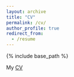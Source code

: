 ```yaml
---
layout: archive
title: "CV"
permalink: /cv/
author_profile: true
redirect_from:
  - /resume
---
```


{% include base_path %}


My [CV](https://hardiman-mostow.github.io/files/CV_Aug2022.pdf)

